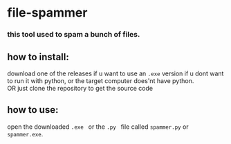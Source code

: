 # file-spammer

### this tool used to spam a bunch of files.

## how to install:
download one of the releases if u want to use an `.exe` version if u dont want to run it with python, or the target computer does'nt have python.<br />
OR just clone the repository to get the source code

## how to use:
open the downloaded `.exe ` or the `.py ` file called `spammer.py` or `spammer.exe`.
